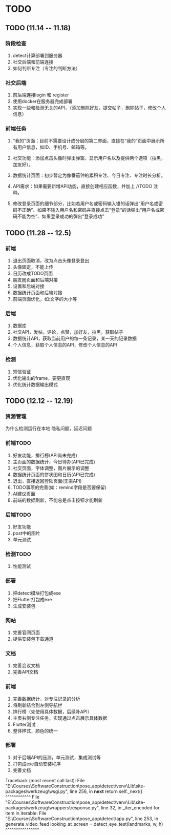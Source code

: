 # TODO

## TODO (11.14 -- 11.18)

### 阶段检查

1. detect计算部署到服务器
2. 社交后端和前端连接
3. 如何判断专注（专注的判断方法）

### 社交后端

1. 前后端连接login 和 register
2. 使用docker在服务器完成部署
3. 实现一些和检测无关的API，（添加删除好友，提交帖子，删除帖子，修改个人信息）

### 前端任务

1. "我的"页面：目前不需要设计成分层的第二界面，直接在“我的”页面中展示所有用户信息，如ID、手机号、邮箱等。

2. 社交功能：添加点击头像时弹出弹窗，显示用户名以及提供两个选项（拉黑，加友好）。

3. 数据统计页面：初步暂定为像番茄钟的累积专注、今日专注、专注时长分析。

4. API需求：如果需要新增API功能，直接创建相应函数，并加上 //TODO 注释。

5. 修改登录页面的细节部分，比如若用户名或密码输入错的话弹出“用户名或密码不正确”、如果不输入用户名和密码并直接点击”登录“的话弹出“用户名或密码不能为空”、如果登录成功的弹出“登录成功”

## TODO (11.28 -- 12.5)

### 前端

1. 退出页面取消，改为点击头像登录登出
2. 头像固定，不能上传
3. 日历改成TODO页面
4. 朋友圈页面和后端对接
5. 设置和后端对接
6. 数据统计页面和后端对接
7. 前端页面优化，如:文字的大小等


### 后端

1. 数据库
2. 社交API，发帖，评论，点赞，加好友，拉黑，获取帖子
3. 数据统计API，获取当前用户的每一条记录，某一天的记录数据
4. 个人信息，获取个人信息的API，修改个人信息的API

### 检测

1. 短信验证
2. 优化输出的frame，要更直观
3. 优化统计数据输出模式


## TODO (12.12 -- 12.19)

### 资源管理

为什么检测运行在本地
隐私问题，延迟问题

### 前端TODO

1. 好友功能，排行榜(API尚未完成)
2. 主页面的数据统计，今日待办(API已完成)
3. 社交页面，字体调整，图片展示的调整
4. 数据统计页面的饼状图和日历(API已完成)
5. 退出，直接返回登陆页面(无需API)
6. TODO事项的完善(如：remind字段是否要保留)
7. AI建议页面
8. 前端的数据刷新，不能总是点击按钮才能刷新

### 后端TODO

1. 好友功能
2. post中的图片
3. 单元测试

### 检测TODO

1. 性能测试

### 部署

1. 把detect模块打包成exe
2. 把Flutter打包成exe
3. 生成安装包

### 网站

1. 完善官网页面
2. 提供安装包下载通道

### 文档

1. 完善会议文档
2. 完善API文档


### 前端
1. 完善数据统计，对专注记录的分析
2. 将刷新结合到左侧导航栏
3. 排行榜（先使用具体数据，后续补API）
4. 主页右侧专注任务，实现通过点击展示具体数据
5. Flutter测试
6. 整体样式，颜色的统一


### 部署
1. 对于后端API的压测，单元测试，集成测试等
2. 打包成exe自动安装程序
3. 完善文档




Traceback (most recent call last):
  File "E:\Courses\SoftwareConstruction\pose_app\detect\venv\Lib\site-packages\werkzeug\wsgi.py", line 256, in __next__
    return self._next()
           ^^^^^^^^^^^^
  File "E:\Courses\SoftwareConstruction\pose_app\detect\venv\Lib\site-packages\werkzeug\wrappers\response.py", line 32, in _iter_encoded
    for item in iterable:
  File "E:\Courses\SoftwareConstruction\pose_app\detect\app.py", line 253, in generate_video_feed
    looking_at_screen = detect_eye_test(landmarks, w, h)
                                        ^^^^^^^^^^^^^^^^